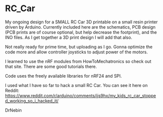 # RC_Car
My ongoing design for a SMALL RC Car 3D printable on a small resin printer driven by Arduino. Currently included here are the schematics, PCB design (PCB prints are of course optional, but help decrease the footprint), and the INO files. As I get together a 3D print design I will add that also.

Not really ready for prime time, but uploading as I go. Gonna optimize the code more and allow controller joysticks to adjust power of the motors.

I learned to use the nRF modules from HowToMechatronics so check out that site. There are some good tutorials there.

Code uses the freely available libraries for nRF24 and SPI.

I used what I have so far to hack a small RC Car. You can see it here on Reddit: https://www.reddit.com/r/arduino/comments/jjs9hx/my_kids_rc_car_stopped_working_so_i_hacked_it/

DrNebin

